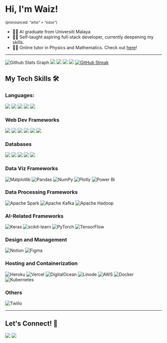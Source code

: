 # Hi, I'm Waiz!
<sub>(pronounced: <i>"wha" + "ease"</i>)</sub>

- 👨‍🎓 AI graduate from Universiti Malaya
- 🙇‍♂️ Self-taught aspiring full-stack developer, currently deepening my skills.
- 👨‍🏫 Online tutor in Physics and Mathematics. Check out <a href="https://www.afterkelas.com" target='_blank'>here</a>!

<hr>

<!-- ANALYTICS -->
![ Github Stats Graph](http://github-profile-summary-cards.vercel.app/api/cards/profile-details?username=waizwafiq&theme=2077)
![](http://github-profile-summary-cards.vercel.app/api/cards/repos-per-language?username=waizwafiq&theme=2077)
![](http://github-profile-summary-cards.vercel.app/api/cards/most-commit-language?username=waizwafiq&theme=2077)
![](http://github-profile-summary-cards.vercel.app/api/cards/stats?username=waizwafiq&theme=2077)
![](http://github-profile-summary-cards.vercel.app/api/cards/productive-time?username=waizwafiq&theme=2077&utcOffset=8)
[![GitHub Streak](http://github-readme-streak-stats.herokuapp.com?user=waizwafiq&theme=highcontrast&hide_border=true&date_format=M%20j%5B%2C%20Y%5D)](https://git.io/streak-stats)

## My Tech Skills 🛠️

### Languages:

<p>
  <img src="https://img.shields.io/badge/JavaScript-323330?style=for-the-badge&logo=javascript&logoColor=F7DF1E">
  <img src="https://img.shields.io/badge/TypeScript-007ACC?style=for-the-badge&logo=typescript&logoColor=white">
  <img src="https://img.shields.io/badge/Python-3776AB?style=for-the-badge&logo=python&logoColor=white">
<!--   <img src="https://img.shields.io/badge/Java-ED8B00?style=for-the-badge&logo=java&logoColor=white"> -->
  <img src="https://img.shields.io/badge/r-%23276DC3.svg?style=for-the-badge&logo=r&logoColor=white">
  <img src="https://img.shields.io/badge/-Julia-9558B2?style=for-the-badge&logo=julia&logoColor=white">
<!--   <img src="https://img.shields.io/badge/c++-%2300599C.svg?&style=for-the-badge&logo=c%2B%2B&ogoColor=white"> -->
<!--   <img src="https://img.shields.io/badge/HTML5-E34F26?style=for-the-badge&logo=html5&logoColor=white"> -->
<!--   <img src="https://img.shields.io/badge/CSS3-1572B6?style=for-the-badge&logo=css3&logoColor=white"> -->
</p>

### Web Dev Frameworks
<p>
  <img src="https://img.shields.io/badge/react-%2320232a.svg?style=for-the-badge&logo=react&logoColor=%2361DAFB">
<!--   <img src="https://img.shields.io/badge/NPM-%23000000.svg?style=for-the-badge&logo=npm&logoColor=white"> -->
  <img src="https://img.shields.io/badge/vite-%23646CFF.svg?style=for-the-badge&logo=vite&logoColor=white">
<!--   <img src="https://img.shields.io/badge/Bootstrap-563D7C?style=for-the-badge&logo=bootstrap&logoColor=white"> -->
  <img src="https://img.shields.io/badge/tailwindcss-%2338B2AC.svg?style=for-the-badge&logo=tailwind-css&logoColor=white">
  <img src="https://img.shields.io/badge/Django-092E20?style=for-the-badge&logo=django&logoColor=white">
  <img src="https://img.shields.io/badge/flask-%23000.svg?style=for-the-badge&logo=flask&logoColor=white">
  <img src="https://img.shields.io/badge/FastAPI-005571?style=for-the-badge&logo=fastapi">
</p>

### Databases
<p>
  <img src="https://img.shields.io/badge/MySQL-00000F?style=for-the-badge&logo=mysql&logoColor=white">
  <img src="https://img.shields.io/badge/SQLite-07405E?style=for-the-badge&logo=sqlite&logoColor=white">
  <img src="https://img.shields.io/badge/PostgreSQL-316192?style=for-the-badge&logo=postgresql&logoColor=white">
  <img src="https://img.shields.io/badge/Neo4j-008CC1?style=for-the-badge&logo=neo4j&logoColor=white">
<!--   <img src="https://img.shields.io/badge/Supabase-3ECF8E?style=for-the-badge&logo=supabase&logoColor=white"> -->
  <img src="https://img.shields.io/badge/MongoDB-%234ea94b.svg?style=for-the-badge&logo=mongodb&logoColor=white">
</p>

### Data Viz Frameworks
![Matplotlib](https://img.shields.io/badge/Matplotlib-%23ffffff.svg?style=for-the-badge&logo=Matplotlib&logoColor=black)
![Pandas](https://img.shields.io/badge/pandas-%23150458.svg?style=for-the-badge&logo=pandas&logoColor=white)
![NumPy](https://img.shields.io/badge/numpy-%23013243.svg?style=for-the-badge&logo=numpy&logoColor=white)
![Plotly](https://img.shields.io/badge/Plotly-%233F4F75.svg?style=for-the-badge&logo=plotly&logoColor=white)
![Power Bi](https://img.shields.io/badge/power_bi-F2C811?style=for-the-badge&logo=powerbi&logoColor=black)

### Data Processing Frameworks
![Apache Spark](https://img.shields.io/badge/Apache%20Spark-FDEE21?style=flat-square&logo=apachespark&logoColor=black)
![Apache Kafka](https://img.shields.io/badge/Apache%20Kafka-000?style=for-the-badge&logo=apachekafka)
![Apache Hadoop](https://img.shields.io/badge/Apache%20Hadoop-66CCFF?style=for-the-badge&logo=apachehadoop&logoColor=black)

### AI-Related Frameworks
![Keras](https://img.shields.io/badge/Keras-%23D00000.svg?style=for-the-badge&logo=Keras&logoColor=white)
![scikit-learn](https://img.shields.io/badge/scikit--learn-%23F7931E.svg?style=for-the-badge&logo=scikit-learn&logoColor=white)
![PyTorch](https://img.shields.io/badge/PyTorch-%23EE4C2C.svg?style=for-the-badge&logo=PyTorch&logoColor=white)
![TensorFlow](https://img.shields.io/badge/TensorFlow-%23FF6F00.svg?style=for-the-badge&logo=TensorFlow&logoColor=white)

### Design and Management
![Notion](https://img.shields.io/badge/Notion-%23000000.svg?style=for-the-badge&logo=notion&logoColor=white)
![Figma](https://img.shields.io/badge/figma-%23F24E1E.svg?style=for-the-badge&logo=figma&logoColor=white)

### Hosting and Containerization
![Heroku](https://img.shields.io/badge/heroku-%23430098.svg?style=for-the-badge&logo=heroku&logoColor=white)
![Vercel](https://img.shields.io/badge/vercel-%23000000.svg?style=for-the-badge&logo=vercel&logoColor=white)
![DigitalOcean](https://img.shields.io/badge/DigitalOcean-%230167ff.svg?style=for-the-badge&logo=digitalOcean&logoColor=white)
![Linode](https://img.shields.io/badge/linode-00A95C?style=for-the-badge&logo=linode&logoColor=white)
![AWS](https://img.shields.io/badge/AWS-%23FF9900.svg?style=for-the-badge&logo=amazon-aws&logoColor=white)
![Docker](https://img.shields.io/badge/docker-%230db7ed.svg?style=for-the-badge&logo=docker&logoColor=white)
![Kubernetes](https://img.shields.io/badge/kubernetes-%23326ce5.svg?style=for-the-badge&logo=kubernetes&logoColor=white)

### Others
![Twilio](https://img.shields.io/badge/Twilio-F22F46?style=for-the-badge&logo=Twilio&logoColor=white)

<hr>
  

## Let's Connect! 🤝
<p>
<a href="https://www.linkedin.com/in/waiz-wafiq/"><img src="https://img.shields.io/badge/LinkedIn-0077B5?style=for-the-badge&logo=linkedin&logoColor=white"></a>
<a href="mailto:mwaizwafiq@gmail.com"><img src="https://img.shields.io/badge/Gmail-D14836?style=for-the-badge&logo=gmail&logoColor=white"></a>
</p>
